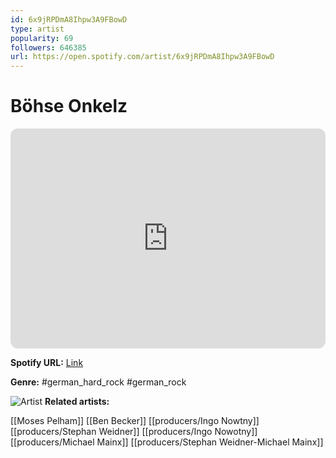 ```yaml
---
id: 6x9jRPDmA8Ihpw3A9FBowD
type: artist
popularity: 69
followers: 646385
url: https://open.spotify.com/artist/6x9jRPDmA8Ihpw3A9FBowD
---
```

# Böhse Onkelz

<iframe style="border-radius:12px" src="https://open.spotify.com/embed/artist/6x9jRPDmA8Ihpw3A9FBowD" width="100%" height="352" frameBorder="0" allowfullscreen="" allow="autoplay; clipboard-write; encrypted-media; fullscreen; picture-in-picture" loading="lazy"></iframe>

**Spotify URL:** [Link](https://open.spotify.com/artist/6x9jRPDmA8Ihpw3A9FBowD)

**Genre:**  #german_hard_rock #german_rock

![Artist](https://i.scdn.co/image/ab6761610000e5eb9d51ef84be92f161c2755942)
**Related artists:**

[[Moses Pelham]]
[[Ben Becker]]
[[producers/Ingo Nowtny]]
[[producers/Stephan Weidner]]
[[producers/Ingo Nowotny]]
[[producers/Michael Mainx]]
[[producers/Stephan Weidner-Michael Mainx]]
